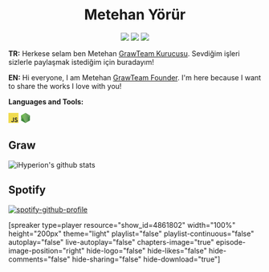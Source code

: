 
<h1 align="center">Metehan Yörür</h1>

<p align="center">
 <a href="https://discord.com/users/300492233625436180" target"blank_"><img src="https://img.shields.io/badge/Discord%20-7289DA.svg?&style=for-the-badge&logo=discord&logoColor=white"></a>
  <a href="https://www.github.com/iHyperionTR" target"blank_"><img src="https://img.shields.io/badge/GitHub%20-191717.svg?&style=for-the-badge&logo=github&logoColor=white"></a>
 <a href="https://www.instagram.com/metehan.qx" target"blank_"><img src="https://img.shields.io/badge/INSTAGRAM%20-DC3175.svg?&style=for-the-badge&logo=instagram&logoColor=white"></a>


**TR:** Herkese selam ben Metehan [GrawTeam Kurucusu](https://discord.gg/bgpTcX5akq). Sevdiğim işleri sizlerle paylaşmak istediğim için buradayım!

**EN:** Hi everyone, I am Metehan [GrawTeam Founder](https://discord.gg/bgpTcX5akq). I'm here because I want to share the works I love with you!

**Languages and Tools:**  

<code><img height="20" src="https://raw.githubusercontent.com/github/explore/80688e429a7d4ef2fca1e82350fe8e3517d3494d/topics/javascript/javascript.png"></code>
<code><img height="20" src="https://raw.githubusercontent.com/github/explore/80688e429a7d4ef2fca1e82350fe8e3517d3494d/topics/nodejs/nodejs.png"></code>    

## Graw

![iHyperion's github stats](https://github-readme-stats.vercel.app/api?username=grawty&show_icons=true&theme=dark)

## Spotify

[![spotify-github-profile](https://spotify-github-profile.vercel.app/api/view?uid=31pngfdpn5zzu3h7czin7ns3m6va&cover_image=true&theme=default)](https://spotify-github-profile.vercel.app/api/view?uid=31pngfdpn5zzu3h7czin7ns3m6va&redirect=true)

[spreaker type=player resource="show_id=4861802" width="100%" height="200px" theme="light" playlist="false" playlist-continuous="false" autoplay="false" live-autoplay="false" chapters-image="true" episode-image-position="right" hide-logo="false" hide-likes="false" hide-comments="false" hide-sharing="false" hide-download="true"]
